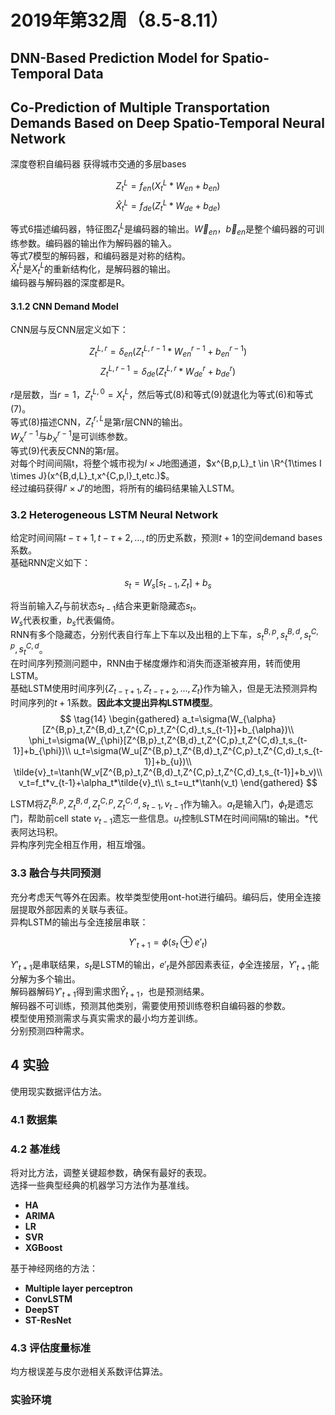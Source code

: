 # 2019年第32周（8.5-8.11）

## DNN-Based Prediction Model for Spatio-Temporal Data

## Co-Prediction of Multiple Transportation Demands Based on Deep Spatio-Temporal Neural Network

深度卷积自编码器 获得城市交通的多层bases

$$\tag{6} Z^L_t=f_{en}(X^L_t*W_{en}+b_{en})$$
$$\tag{7} \hat X^L_t=f_{de}(Z^L_t*W_{de}+b_{de})$$

等式6描述编码器，特征图$Z^L_t$是编码器的输出。$\vec{W}_{en}$，$\vec{b}_{en}$是整个编码器的可训练参数。编码器的输出作为解码器的输入。  
等式7模型的解码器，和编码器是对称的结构。  
$\hat X^L_t$是$X^L_t$的重新结构化，是解码器的输出。  
编码器与解码器的深度都是R。  

#### 3.1.2 CNN Demand Model

CNN层与反CNN层定义如下：

$$\tag{8} Z^{L,r}_t=\delta_{en}(Z^{L,r-1}_t*W^{r-1}_{en}+b^{r-1}_{en})$$
$$\tag{9} Z^{L,r-1}_t=\delta_{de}(Z^{L,r}_t*W^r_{de}+b^r_{de})$$

$r$是层数，当$r=1$，$Z^{L,0}_t=X^L_t$，然后等式(8)和等式(9)就退化为等式(6)和等式(7)。  
等式(8)描述CNN，$Z^{r,L}_t$是第r层CNN的输出。  
$W^{r-1}_X$与$b^{r-1}_X$是可训练参数。  
等式(9)代表反CNN的第r层。  
对每个时间间隔t，将整个城市视为$I \times J$地图通道，$x^{B,p,L}_t \in \R^{1\times I \times J}(x^{B,d,L}_t,x^{C,p,l}_t,etc.)$。  
经过编码获得$I' \times J'$的地图，将所有的编码结果输入LSTM。

### 3.2 Heterogeneous LSTM Neural Network

给定时间间隔$t- \tau +1,t-\tau+2,...,t$的历史系数，预测$t+1$的空间demand bases系数。  
基础RNN定义如下：

$$\tag{10} s_t=W_s[s_{t-1},Z_t]+b_s$$

将当前输入$Z_t$与前状态$s_{t-1}$结合来更新隐藏态$s_t$。  
$W_s$代表权重，$b_s$代表偏倚。  
RNN有多个隐藏态，分别代表自行车上下车以及出租的上下车，$s_t^{B,p},s_t^{B,d},s_t^{C,p},s_t^{C,d}$。  
在时间序列预测问题中，RNN由于梯度爆炸和消失而逐渐被弃用，转而使用LSTM。  
基础LSTM使用时间序列$\{Z_{t-\tau+1},Z_{t-\tau+2},...,Z_t\}$作为输入，但是无法预测异构时间序列的$t+1$系数。__因此本文提出异构LSTM模型__。  
$$
\tag{14}
\begin{gathered}
a_t=\sigma(W_{\alpha}[Z^{B,p}_t,Z^{B,d}_t,Z^{C,p}_t,Z^{C,d}_t,s_{t-1}]+b_{\alpha})\\
\phi_t=\sigma(W_{\phi}[Z^{B,p}_t,Z^{B,d}_t,Z^{C,p}_t,Z^{C,d}_t,s_{t-1}]+b_{\phi})\\
u_t=\sigma(W_u[Z^{B,p}_t,Z^{B,d}_t,Z^{C,p}_t,Z^{C,d}_t,s_{t-1}]+b_{u})\\
\tilde{v}_t=\tanh(W_v[Z^{B,p}_t,Z^{B,d}_t,Z^{C,p}_t,Z^{C,d}_t,s_{t-1}]+b_v)\\
v_t=f_t*v_{t-1}+\alpha_t*\tilde{v}_t\\
s_t=u_t*\tanh(v_t)
\end{gathered}
$$

LSTM将$Z^{B,p}_t,Z^{B,d}_t,Z^{C,p}_t,Z^{C,d}_t,s_{t-1},v_{t-1}$作为输入。$a_t$是输入门，$\phi_t$是遗忘门，帮助前cell state $v_{t-1}$遗忘一些信息。$u_t$控制LSTM在时间间隔t的输出。*代表阿达玛积。  
异构序列完全相互作用，相互增强。

### 3.3 融合与共同预测

充分考虑天气等外在因素。枚举类型使用ont-hot进行编码。编码后，使用全连接层提取外部因素的关联与表征。  
异构LSTM的输出与全连接层串联：

$$\tag{15} Y'_{t+1}=\phi(s_t\oplus e'_t)$$

$Y'_{t+1}$是串联结果，$s_t$是LSTM的输出，$e'_t$是外部因素表征，$\phi$全连接层，$Y'_{t+1}$能分解为多个输出。  
解码器解码$Y'_{t+1}$得到需求图$\hat{Y}_{t+1}$，也是预测结果。  
解码器不可训练，预测其他类别，需要使用预训练卷积自编码器的参数。  
模型使用预测需求与真实需求的最小均方差训练。  
分别预测四种需求。

## 4 实验

使用现实数据评估方法。

### 4.1 数据集

### 4.2 基准线

将对比方法，调整关键超参数，确保有最好的表现。  
选择一些典型经典的机器学习方法作为基准线。

* __HA__
* __ARIMA__
* __LR__
* __SVR__
* __XGBoost__

基于神经网络的方法：

* __Multiple layer perceptron__
* __ConvLSTM__
* __DeepST__
* __ST-ResNet__

### 4.3 评估度量标准

均方根误差与皮尔逊相关系数评估算法。

### 实验环境


